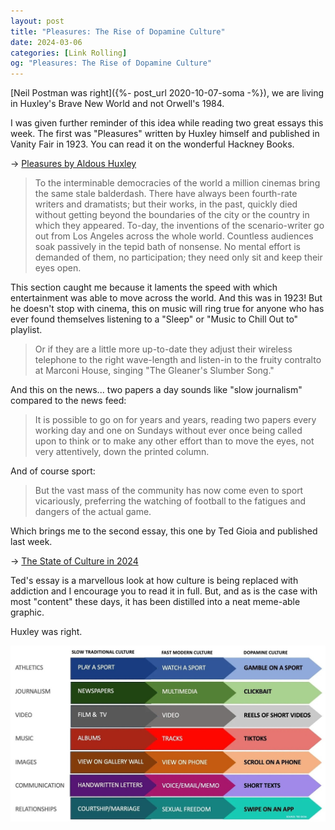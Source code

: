 ```yaml
---
layout: post
title: "Pleasures: The Rise of Dopamine Culture"
date: 2024-03-06
categories: [Link Rolling]
og: "Pleasures: The Rise of Dopamine Culture"
---
```


[Neil Postman was right]({%- post_url 2020-10-07-soma -%}), we are living in Huxley's Brave New World and not Orwell's 1984.

I was given further reminder of this idea while reading two great essays this week. The first was "Pleasures" written by Huxley himself and published in Vanity Fair in 1923. You can read it on the wonderful Hackney Books.

→ [Pleasures
by Aldous Huxley](https://hackneybooks.co.uk/books/364/686/Pleasures.html)

> To the interminable democracies of the world a million cinemas bring the same stale balderdash. There have always been fourth-rate writers and dramatists; but their works, in the past, quickly died without getting beyond the boundaries of the city or the country in which they appeared. To-day, the inventions of the scenario-writer go out from Los Angeles across the whole world. Countless audiences soak passively in the tepid bath of nonsense. No mental effort is demanded of them, no participation; they need only sit and keep their eyes open.

This section caught me because it laments the speed with which entertainment was able to move across the world. And this was in 1923! But he doesn't stop with cinema, this on music will ring true for anyone who has ever found themselves listening to a "Sleep" or "Music to Chill Out to" playlist.

> Or if they are a little more up-to-date they adjust their wireless telephone to the right wave-length and listen-in to the fruity contralto at Marconi House, singing "The Gleaner's Slumber Song."

And this on the news... two papers a day sounds like "slow journalism" compared to the news feed:

> It is possible to go on for years and years, reading two papers every working day and one on Sundays without ever once being called upon to think or to make any other effort than to move the eyes, not very attentively, down the printed column.

And of course sport:

> But the vast mass of the community has now come even to sport vicariously, preferring the watching of football to the fatigues and dangers of the actual game.

Which brings me to the second essay, this one by Ted Gioia and published last week.

→ [The State of Culture in 2024](https://www.honest-broker.com/p/the-state-of-the-culture-2024)

Ted's essay is a marvellous look at how culture is being replaced with addiction and I encourage you to read it in full. But, and as is the case with most "content" these days, it has been distilled into a neat meme-able graphic.

Huxley was right.

![The Rise of Dopamine Culture](/assets/img/dopamine-culture.jpg)
